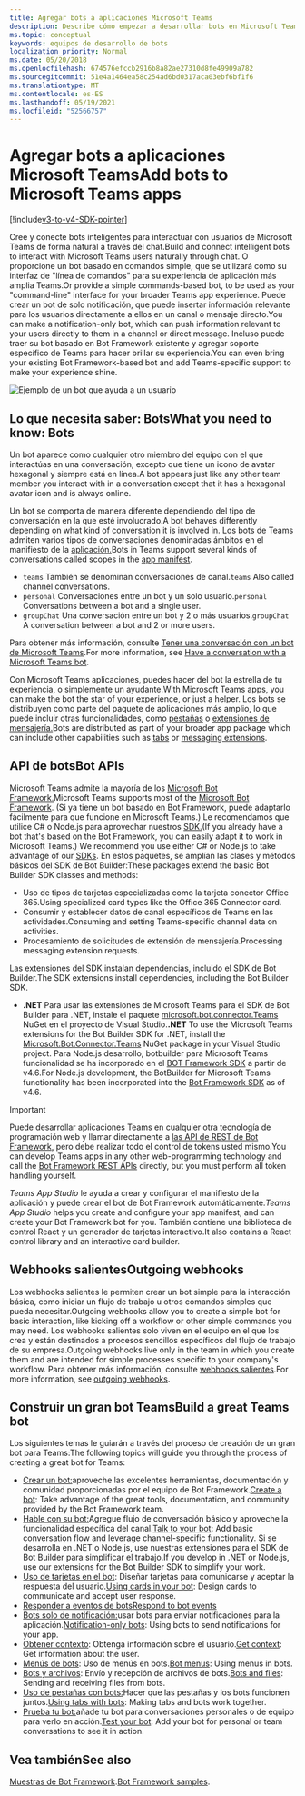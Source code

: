 ```yaml
---
title: Agregar bots a aplicaciones Microsoft Teams
description: Describe cómo empezar a desarrollar bots en Microsoft Teams
ms.topic: conceptual
keywords: equipos de desarrollo de bots
localization_priority: Normal
ms.date: 05/20/2018
ms.openlocfilehash: 674576efccb2916b8a82ae27310d8fe49909a782
ms.sourcegitcommit: 51e4a1464ea58c254ad6bd0317aca03ebf6bf1f6
ms.translationtype: MT
ms.contentlocale: es-ES
ms.lasthandoff: 05/19/2021
ms.locfileid: "52566757"
---
```

# <a name="add-bots-to-microsoft-teams-apps"></a><span data-ttu-id="e6216-104">Agregar bots a aplicaciones Microsoft Teams</span><span class="sxs-lookup"><span data-stu-id="e6216-104">Add bots to Microsoft Teams apps</span></span>

[!include[v3-to-v4-SDK-pointer](~/includes/v3-to-v4-pointer-bots.md)]

<span data-ttu-id="e6216-105">Cree y conecte bots inteligentes para interactuar con usuarios de Microsoft Teams de forma natural a través del chat.</span><span class="sxs-lookup"><span data-stu-id="e6216-105">Build and connect intelligent bots to interact with Microsoft Teams users naturally through chat.</span></span> <span data-ttu-id="e6216-106">O proporcione un bot basado en comandos simple, que se utilizará como su interfaz de "línea de comandos" para su experiencia de aplicación más amplia Teams.</span><span class="sxs-lookup"><span data-stu-id="e6216-106">Or provide a simple commands-based bot, to be used as your "command-line" interface for your broader Teams app experience.</span></span> <span data-ttu-id="e6216-107">Puede crear un bot de solo notificación, que puede insertar información relevante para los usuarios directamente a ellos en un canal o mensaje directo.</span><span class="sxs-lookup"><span data-stu-id="e6216-107">You can make a notification-only bot, which can push information relevant to your users directly to them in a channel or direct message.</span></span> <span data-ttu-id="e6216-108">Incluso puede traer su bot basado en Bot Framework existente y agregar soporte específico de Teams para hacer brillar su experiencia.</span><span class="sxs-lookup"><span data-stu-id="e6216-108">You can even bring your existing Bot Framework-based bot and add Teams-specific support to make your experience shine.</span></span>

![Ejemplo de un bot que ayuda a un usuario](~/assets/images/bot_example.png)

## <a name="what-you-need-to-know-bots"></a><span data-ttu-id="e6216-110">Lo que necesita saber: Bots</span><span class="sxs-lookup"><span data-stu-id="e6216-110">What you need to know: Bots</span></span>

<span data-ttu-id="e6216-111">Un bot aparece como cualquier otro miembro del equipo con el que interactúas en una conversación, excepto que tiene un icono de avatar hexagonal y siempre está en línea.</span><span class="sxs-lookup"><span data-stu-id="e6216-111">A bot appears just like any other team member you interact with in a conversation except that it has a hexagonal avatar icon and is always online.</span></span>

<span data-ttu-id="e6216-112">Un bot se comporta de manera diferente dependiendo del tipo de conversación en la que esté involucrado.</span><span class="sxs-lookup"><span data-stu-id="e6216-112">A bot behaves differently depending on what kind of conversation it is involved in.</span></span> <span data-ttu-id="e6216-113">Los bots de Teams admiten varios tipos de conversaciones denominadas ámbitos en el manifiesto de la [aplicación.](~/resources/schema/manifest-schema.md)</span><span class="sxs-lookup"><span data-stu-id="e6216-113">Bots in Teams support several kinds of conversations called scopes in the [app manifest](~/resources/schema/manifest-schema.md).</span></span>

* <span data-ttu-id="e6216-114">`teams` También se denominan conversaciones de canal.</span><span class="sxs-lookup"><span data-stu-id="e6216-114">`teams` Also called channel conversations.</span></span>
* <span data-ttu-id="e6216-115">`personal` Conversaciones entre un bot y un solo usuario.</span><span class="sxs-lookup"><span data-stu-id="e6216-115">`personal` Conversations between a bot and a single user.</span></span>
* <span data-ttu-id="e6216-116">`groupChat` Una conversación entre un bot y 2 o más usuarios.</span><span class="sxs-lookup"><span data-stu-id="e6216-116">`groupChat` A conversation between a bot and 2 or more users.</span></span>

<span data-ttu-id="e6216-117">Para obtener más información, consulte [Tener una conversación con un bot de Microsoft Teams](~/resources/bot-v3/bot-conversations/bots-conversations.md).</span><span class="sxs-lookup"><span data-stu-id="e6216-117">For more information, see [Have a conversation with a Microsoft Teams bot](~/resources/bot-v3/bot-conversations/bots-conversations.md).</span></span>

<span data-ttu-id="e6216-118">Con Microsoft Teams aplicaciones, puedes hacer del bot la estrella de tu experiencia, o simplemente un ayudante.</span><span class="sxs-lookup"><span data-stu-id="e6216-118">With Microsoft Teams apps, you can make the bot the star of your experience, or just a helper.</span></span> <span data-ttu-id="e6216-119">Los bots se distribuyen como parte del paquete de aplicaciones más amplio, lo que puede incluir otras funcionalidades, como [pestañas](~/tabs/what-are-tabs.md) o [extensiones de mensajería.](~/messaging-extensions/what-are-messaging-extensions.md)</span><span class="sxs-lookup"><span data-stu-id="e6216-119">Bots are distributed as part of your broader app package which can include other capabilities such as [tabs](~/tabs/what-are-tabs.md) or [messaging extensions](~/messaging-extensions/what-are-messaging-extensions.md).</span></span>

## <a name="bot-apis"></a><span data-ttu-id="e6216-120">API de bots</span><span class="sxs-lookup"><span data-stu-id="e6216-120">Bot APIs</span></span>

<span data-ttu-id="e6216-121">Microsoft Teams admite la mayoría de los [Microsoft Bot Framework.](https://dev.botframework.com/)</span><span class="sxs-lookup"><span data-stu-id="e6216-121">Microsoft Teams supports most of the [Microsoft Bot Framework](https://dev.botframework.com/).</span></span> <span data-ttu-id="e6216-122">(Si ya tiene un bot basado en Bot Framework, puede adaptarlo fácilmente para que funcione en Microsoft Teams.) Le recomendamos que utilice C# o Node.js para aprovechar nuestros [SDK.](/microsoftteams/platform/#pivot=sdk-tools)</span><span class="sxs-lookup"><span data-stu-id="e6216-122">(If you already have a bot that's based on the Bot Framework, you can easily adapt it to work in Microsoft Teams.) We recommend you use either C# or Node.js to take advantage of our [SDKs](/microsoftteams/platform/#pivot=sdk-tools).</span></span> <span data-ttu-id="e6216-123">En estos paquetes, se amplían las clases y métodos básicos del SDK de Bot Builder:</span><span class="sxs-lookup"><span data-stu-id="e6216-123">These packages extend the basic Bot Builder SDK classes and methods:</span></span>

* <span data-ttu-id="e6216-124">Uso de tipos de tarjetas especializadas como la tarjeta conector Office 365.</span><span class="sxs-lookup"><span data-stu-id="e6216-124">Using specialized card types like the Office 365 Connector card.</span></span>
* <span data-ttu-id="e6216-125">Consumir y establecer datos de canal específicos de Teams en las actividades.</span><span class="sxs-lookup"><span data-stu-id="e6216-125">Consuming and setting Teams-specific channel data on activities.</span></span>
* <span data-ttu-id="e6216-126">Procesamiento de solicitudes de extensión de mensajería.</span><span class="sxs-lookup"><span data-stu-id="e6216-126">Processing messaging extension requests.</span></span>

<span data-ttu-id="e6216-127">Las extensiones del SDK instalan dependencias, incluido el SDK de Bot Builder.</span><span class="sxs-lookup"><span data-stu-id="e6216-127">The SDK extensions install dependencies, including the Bot Builder SDK.</span></span>

* <span data-ttu-id="e6216-128">**.NET** Para usar las extensiones de Microsoft Teams para el SDK de Bot Builder para .NET, instale el paquete [microsoft.bot.connector.Teams](https://www.nuget.org/packages/Microsoft.Bot.Connector.Teams) NuGet en el proyecto de Visual Studio.</span><span class="sxs-lookup"><span data-stu-id="e6216-128">**.NET** To use the Microsoft Teams extensions for the Bot Builder SDK for .NET, install the [Microsoft.Bot.Connector.Teams](https://www.nuget.org/packages/Microsoft.Bot.Connector.Teams) NuGet package in your Visual Studio project.</span></span> <span data-ttu-id="e6216-129">Para Node.js desarrollo, botbuilder para Microsoft Teams funcionalidad se ha incorporado en el [BOT Framework SDK](https://github.com/microsoft/botframework-sdk) a partir de v4.6.</span><span class="sxs-lookup"><span data-stu-id="e6216-129">For Node.js development, the BotBuilder for Microsoft Teams functionality has been incorporated into the [Bot Framework SDK](https://github.com/microsoft/botframework-sdk) as of v4.6.</span></span>

> [!IMPORTANT]
> <span data-ttu-id="e6216-130">Puede desarrollar aplicaciones Teams en cualquier otra tecnología de programación web y llamar directamente a [las API de REST de Bot Framework,](/bot-framework/rest-api/bot-framework-rest-overview) pero debe realizar todo el control de tokens usted mismo.</span><span class="sxs-lookup"><span data-stu-id="e6216-130">You can develop Teams apps in any other web-programming technology and call the [Bot Framework REST APIs](/bot-framework/rest-api/bot-framework-rest-overview) directly, but you must perform all token handling yourself.</span></span>

<span data-ttu-id="e6216-131">*Teams App Studio* le ayuda a crear y configurar el manifiesto de la aplicación y puede crear el bot de Bot Framework automáticamente.</span><span class="sxs-lookup"><span data-stu-id="e6216-131">*Teams App Studio* helps you create and configure your app manifest, and can create your Bot Framework bot for you.</span></span> <span data-ttu-id="e6216-132">También contiene una biblioteca de control React y un generador de tarjetas interactivo.</span><span class="sxs-lookup"><span data-stu-id="e6216-132">It also contains a React control library and an interactive card builder.</span></span>

## <a name="outgoing-webhooks"></a><span data-ttu-id="e6216-133">Webhooks salientes</span><span class="sxs-lookup"><span data-stu-id="e6216-133">Outgoing webhooks</span></span>

<span data-ttu-id="e6216-134">Los webhooks salientes le permiten crear un bot simple para la interacción básica, como iniciar un flujo de trabajo u otros comandos simples que pueda necesitar.</span><span class="sxs-lookup"><span data-stu-id="e6216-134">Outgoing webhooks allow you to create a simple bot for basic interaction, like kicking off a workflow or other simple commands you may need.</span></span> <span data-ttu-id="e6216-135">Los webhooks salientes solo viven en el equipo en el que los crea y están destinados a procesos sencillos específicos del flujo de trabajo de su empresa.</span><span class="sxs-lookup"><span data-stu-id="e6216-135">Outgoing webhooks live only in the team in which you create them and are intended for simple processes specific to your company's workflow.</span></span> <span data-ttu-id="e6216-136">Para obtener más información, consulte [webhooks salientes](~/webhooks-and-connectors/how-to/add-outgoing-webhook.md).</span><span class="sxs-lookup"><span data-stu-id="e6216-136">For more information, see [outgoing webhooks](~/webhooks-and-connectors/how-to/add-outgoing-webhook.md).</span></span>

## <a name="build-a-great-teams-bot"></a><span data-ttu-id="e6216-137">Construir un gran bot Teams</span><span class="sxs-lookup"><span data-stu-id="e6216-137">Build a great Teams bot</span></span>

<span data-ttu-id="e6216-138">Los siguientes temas le guiarán a través del proceso de creación de un gran bot para Teams:</span><span class="sxs-lookup"><span data-stu-id="e6216-138">The following topics will guide you through the process of creating a great bot for Teams:</span></span>

* <span data-ttu-id="e6216-139">[Crear un bot:](~/resources/bot-v3/bots-create.md)aproveche las excelentes herramientas, documentación y comunidad proporcionadas por el equipo de Bot Framework.</span><span class="sxs-lookup"><span data-stu-id="e6216-139">[Create a bot](~/resources/bot-v3/bots-create.md): Take advantage of the great tools, documentation, and community provided by the Bot Framework team.</span></span>
* <span data-ttu-id="e6216-140">[Hable con su bot:](~/resources/bot-v3/bot-conversations/bots-conversations.md)Agregue flujo de conversación básico y aproveche la funcionalidad específica del canal.</span><span class="sxs-lookup"><span data-stu-id="e6216-140">[Talk to your bot](~/resources/bot-v3/bot-conversations/bots-conversations.md): Add basic conversation flow and leverage channel-specific functionality.</span></span> <span data-ttu-id="e6216-141">Si se desarrolla en .NET o Node.js, use nuestras extensiones para el SDK de Bot Builder para simplificar el trabajo.</span><span class="sxs-lookup"><span data-stu-id="e6216-141">If you develop in .NET or Node.js, use our extensions for the Bot Builder SDK to simplify your work.</span></span>
* <span data-ttu-id="e6216-142">[Uso de tarjetas en el bot](~/resources/bot-v3/bots-cards.md): Diseñar tarjetas para comunicarse y aceptar la respuesta del usuario.</span><span class="sxs-lookup"><span data-stu-id="e6216-142">[Using cards in your bot](~/resources/bot-v3/bots-cards.md): Design cards to communicate and accept user response.</span></span>
* [<span data-ttu-id="e6216-143">Responder a eventos de bots</span><span class="sxs-lookup"><span data-stu-id="e6216-143">Respond to bot events</span></span>](~/resources/bot-v3/bots-notifications.md)
* <span data-ttu-id="e6216-144">[Bots solo de notificación:](~/resources/bot-v3/bots-notification-only.md)usar bots para enviar notificaciones para la aplicación.</span><span class="sxs-lookup"><span data-stu-id="e6216-144">[Notification-only bots](~/resources/bot-v3/bots-notification-only.md): Using bots to send notifications for your app.</span></span>
* <span data-ttu-id="e6216-145">[Obtener contexto](~/resources/bot-v3/bots-context.md): Obtenga información sobre el usuario.</span><span class="sxs-lookup"><span data-stu-id="e6216-145">[Get context](~/resources/bot-v3/bots-context.md): Get information about the user.</span></span>
* <span data-ttu-id="e6216-146">[Menús de bots](~/resources/bot-v3/bots-menus.md): Uso de menús en bots.</span><span class="sxs-lookup"><span data-stu-id="e6216-146">[Bot menus](~/resources/bot-v3/bots-menus.md): Using menus in bots.</span></span>
* <span data-ttu-id="e6216-147">[Bots y archivos](~/resources/bot-v3/bots-files.md): Envío y recepción de archivos de bots.</span><span class="sxs-lookup"><span data-stu-id="e6216-147">[Bots and files](~/resources/bot-v3/bots-files.md): Sending and receiving files from bots.</span></span>
* <span data-ttu-id="e6216-148">[Uso de pestañas con bots:](~/resources/bot-v3/bots-with-tabs.md)Hacer que las pestañas y los bots funcionen juntos.</span><span class="sxs-lookup"><span data-stu-id="e6216-148">[Using tabs with bots](~/resources/bot-v3/bots-with-tabs.md): Making tabs and bots work together.</span></span>
* <span data-ttu-id="e6216-149">[Prueba tu bot:](~/resources/bot-v3/bots-test.md)añade tu bot para conversaciones personales o de equipo para verlo en acción.</span><span class="sxs-lookup"><span data-stu-id="e6216-149">[Test your bot](~/resources/bot-v3/bots-test.md): Add your bot for personal or team conversations to see it in action.</span></span>

## <a name="see-also"></a><span data-ttu-id="e6216-150">Vea también</span><span class="sxs-lookup"><span data-stu-id="e6216-150">See also</span></span>

<span data-ttu-id="e6216-151">[Muestras de Bot Framework](https://github.com/Microsoft/BotBuilder-Samples/blob/master/README.md).</span><span class="sxs-lookup"><span data-stu-id="e6216-151">[Bot Framework samples](https://github.com/Microsoft/BotBuilder-Samples/blob/master/README.md).</span></span>